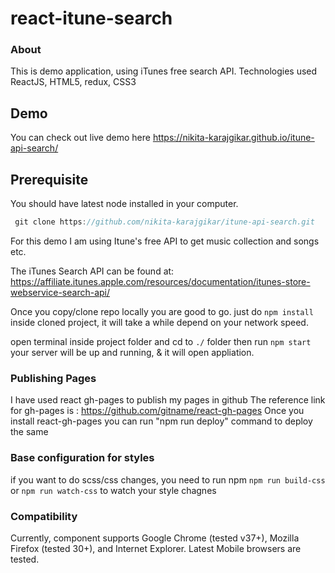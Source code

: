 # react-itune-search
### About

This is demo application, using iTunes free search API. Technologies used ReactJS, HTML5, redux, CSS3

## Demo 

You can check out live demo here https://nikita-karajgikar.github.io/itune-api-search/

## Prerequisite 

You should have latest node installed in your computer.

``` javascript 
 git clone https://github.com/nikita-karajgikar/itune-api-search.git
````

For this demo I am using Itune's free API to get music collection and songs etc.

The iTunes Search API can be found at:
https://affiliate.itunes.apple.com/resources/documentation/itunes-store-webservice-search-api/

Once you copy/clone repo locally you are good to go. just do ```npm install``` inside cloned project, it will take a while depend on your network speed.

open terminal inside project folder and cd to ```./``` folder then run ```npm start``` your server will be up and running, & it will open appliation. 

### Publishing Pages

I have used react gh-pages to publish my pages in github
The reference link for gh-pages is : https://github.com/gitname/react-gh-pages
Once you install react-gh-pages you can run "npm run deploy" command to deploy the same

### Base configuration for styles

if you want to do scss/css changes, you need to run npm ```npm run build-css``` or ```npm run watch-css``` to watch your style chagnes 

### Compatibility
 
 Currently, component supports Google Chrome (tested v37+), Mozilla Firefox (tested 30+), and Internet Explorer. Latest Mobile browsers are tested.
